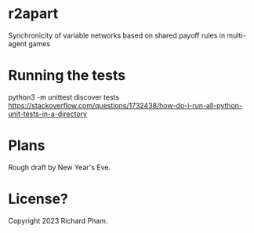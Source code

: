 # r2apart

Synchronicity of variable networks based on shared payoff rules in multi-agent games 

# Running the tests
python3 -m unittest discover tests
https://stackoverflow.com/questions/1732438/how-do-i-run-all-python-unit-tests-in-a-directory

# Plans
Rough draft by New Year's Eve.

# License?
Copyright 2023 Richard Pham.